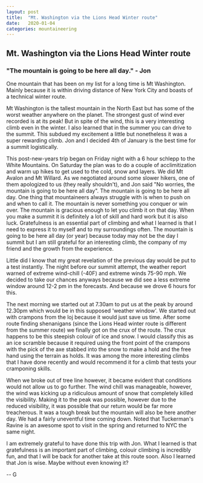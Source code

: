 ```yaml
---
layout: post
title:  "Mt. Washington via the Lions Head Winter route"
date:   2020-01-04
categories: mountaineering
---
```


## Mt. Washington via the Lions Head Winter route

### "The mountain is going to be here all day." - Jon

One mountain that has been on my list for a long time is Mt Washington. Mainly because it is 
within driving distance of New York City and boasts of a technical winter route. 

Mt Washington is the tallest mountain in the North East but has some of the worst weather 
anywhere on the planet. The strongest gust of wind ever recorded is at its peak! But in spite
of the wind, this is a very interesting climb even in the winter. I also learned that in the summer
you can drive to the summit. This subdued my excitement a little but nonetheless it was a super
rewarding climb. Jon and I decided 4th of January is the best time for a summit logistically.

This post-new-years trip began on Friday night with a 6 hour schlepp to the White Mountains. 
On Saturday the plan was to do a couple of acclimitization and warm up hikes to get used to the cold,
snow and layers. We did Mt Avalon and Mt Willard. As we negotiated around some slower hikers, one of 
them apologized to us (they really shouldn't), and Jon said "No worries, the mountain is going to be 
here all day". The mountain is going to be here all day. One thing that mountaineers always struggle 
with is when to push on and when to call it. The mountain is never something you conquer or win over. 
The mountain is gracious enough to let you climb it on that day. When you make a summit it is definitely
a lot of skill and hard work but it is also luck. Gratefulness is an essential part of climbing and
what I learned is that I need to express it to myself and to my surroundings often. The mountain
is going to be here all day (or year) because today may not be the day I summit but I am still 
grateful for an interesting climb, the company of my friend and the growth from the experience. 

Little did I know that my great revelation of the previous day would be put to a test instantly.
The night before our summit attempt, the weather report warned of extreme wind-chill (-40F) and extreme
winds 75-90 mph. We decided to take our chances anyways because we did see a less extreme window around
12-2 pm in the forecasts. And because we drove 6 hours for this. 

The next morning we started out at 7.30am to put us at the peak by around 12.30pm which would be in this
supposed 'weather window'. We started out with crampons from the loj because it would just save us time. 
After some route finding shenanigans (since the Lions Head winter route is different from the summer
route) we finally got on the crux of the route. The crux happens to be this steepish colouir of ice and
snow. I would classify this as an ice scramble because it required using the front point of the crampons
with the pick of the axe stabbed into the snow to make a hold and the free hand using the terrain as
holds. It was among the more interesting climbs that I have done recently and would recommend it for a
climb that tests your cramponing skills. 

When we broke out of tree line however, it became evident that conditions would not allow us to go
further. The wind chill was manageable, however, the wind was kicking up a ridiculous amount of snow 
that completely killed the visibility. Making it to the peak was possible, however due to the reduced
visibility, it was possible that our return would be far more treacherous. It was a tough break but 
the mountain will also be here another day. We had a fairly uneventful time coming down. Noted that 
Tuckerman's Ravine is an awesome spot to visit in the spring and returned to NYC the same night.  

I am extremely grateful to have done this trip with Jon. What I learned is that gratefulness is an
important part of climbing, colouir climbing is incredibly fun, and that I will be back for another
take at this route soon. Also I learned that Jon is wise. Maybe without even knowing it?

-- G


